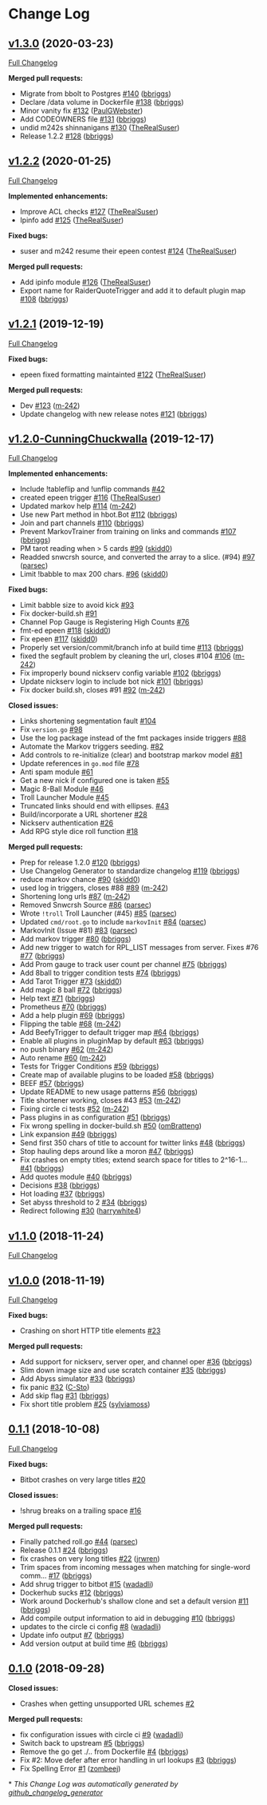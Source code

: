 # Change Log

## [v1.3.0](https://github.com/bbriggs/bitbot/tree/v1.3.0) (2020-03-23)
[Full Changelog](https://github.com/bbriggs/bitbot/compare/v1.2.2...v1.3.0)

**Merged pull requests:**

- Migrate from bbolt to Postgres [\#140](https://github.com/bbriggs/bitbot/pull/140) ([bbriggs](https://github.com/bbriggs))
- Declare /data volume in Dockerfile [\#138](https://github.com/bbriggs/bitbot/pull/138) ([bbriggs](https://github.com/bbriggs))
- Minor vanity fix [\#132](https://github.com/bbriggs/bitbot/pull/132) ([PaulGWebster](https://github.com/PaulGWebster))
- Add CODEOWNERS file [\#131](https://github.com/bbriggs/bitbot/pull/131) ([bbriggs](https://github.com/bbriggs))
- undid m242s shinnanigans [\#130](https://github.com/bbriggs/bitbot/pull/130) ([TheRealSuser](https://github.com/TheRealSuser))
- Release 1.2.2 [\#128](https://github.com/bbriggs/bitbot/pull/128) ([bbriggs](https://github.com/bbriggs))

## [v1.2.2](https://github.com/bbriggs/bitbot/tree/v1.2.2) (2020-01-25)
[Full Changelog](https://github.com/bbriggs/bitbot/compare/v1.2.1...v1.2.2)

**Implemented enhancements:**

- Improve ACL checks [\#127](https://github.com/bbriggs/bitbot/pull/127) ([TheRealSuser](https://github.com/TheRealSuser))
- Ipinfo add [\#125](https://github.com/bbriggs/bitbot/pull/125) ([TheRealSuser](https://github.com/TheRealSuser))

**Fixed bugs:**

- suser and m242 resume their epeen contest [\#124](https://github.com/bbriggs/bitbot/pull/124) ([TheRealSuser](https://github.com/TheRealSuser))

**Merged pull requests:**

- Add ipinfo module [\#126](https://github.com/bbriggs/bitbot/pull/126) ([TheRealSuser](https://github.com/TheRealSuser))
- Export name for RaiderQuoteTrigger and add it to default plugin map [\#108](https://github.com/bbriggs/bitbot/pull/108) ([bbriggs](https://github.com/bbriggs))

## [v1.2.1](https://github.com/bbriggs/bitbot/tree/v1.2.1) (2019-12-19)
[Full Changelog](https://github.com/bbriggs/bitbot/compare/v1.2.0-CunningChuckwalla...v1.2.1)

**Fixed bugs:**

- epeen fixed formatting maintainted [\#122](https://github.com/bbriggs/bitbot/pull/122) ([TheRealSuser](https://github.com/TheRealSuser))

**Merged pull requests:**

- Dev [\#123](https://github.com/bbriggs/bitbot/pull/123) ([m-242](https://github.com/m-242))
- Update changelog with new release notes [\#121](https://github.com/bbriggs/bitbot/pull/121) ([bbriggs](https://github.com/bbriggs))

## [v1.2.0-CunningChuckwalla](https://github.com/bbriggs/bitbot/tree/v1.2.0-CunningChuckwalla) (2019-12-17)
[Full Changelog](https://github.com/bbriggs/bitbot/compare/v1.1.0...v1.2.0-CunningChuckwalla)

**Implemented enhancements:**

- Include !tableflip and !unflip commands [\#42](https://github.com/bbriggs/bitbot/issues/42)
- created epeen trigger [\#116](https://github.com/bbriggs/bitbot/pull/116) ([TheRealSuser](https://github.com/TheRealSuser))
- Updated markov help [\#114](https://github.com/bbriggs/bitbot/pull/114) ([m-242](https://github.com/m-242))
- Use new Part method in hbot.Bot [\#112](https://github.com/bbriggs/bitbot/pull/112) ([bbriggs](https://github.com/bbriggs))
- Join and part channels [\#110](https://github.com/bbriggs/bitbot/pull/110) ([bbriggs](https://github.com/bbriggs))
- Prevent MarkovTrainer from training on links and commands [\#107](https://github.com/bbriggs/bitbot/pull/107) ([bbriggs](https://github.com/bbriggs))
- PM tarot reading when \> 5 cards [\#99](https://github.com/bbriggs/bitbot/pull/99) ([skidd0](https://github.com/skidd0))
- Readded snwcrsh source, and converted the array to a slice. \(\#94\) [\#97](https://github.com/bbriggs/bitbot/pull/97) ([parsec](https://github.com/parsec))
- Limit !babble to max 200 chars. [\#96](https://github.com/bbriggs/bitbot/pull/96) ([skidd0](https://github.com/skidd0))

**Fixed bugs:**

- Limit babble size to avoid kick [\#93](https://github.com/bbriggs/bitbot/issues/93)
- Fix docker-build.sh [\#91](https://github.com/bbriggs/bitbot/issues/91)
- Channel Pop Gauge is Registering High Counts [\#76](https://github.com/bbriggs/bitbot/issues/76)
- fmt-ed epeen [\#118](https://github.com/bbriggs/bitbot/pull/118) ([skidd0](https://github.com/skidd0))
- Fix epeen [\#117](https://github.com/bbriggs/bitbot/pull/117) ([skidd0](https://github.com/skidd0))
- Properly set version/commit/branch info at build time [\#113](https://github.com/bbriggs/bitbot/pull/113) ([bbriggs](https://github.com/bbriggs))
- fixed the segfault problem by cleaning the url, closes \#104 [\#106](https://github.com/bbriggs/bitbot/pull/106) ([m-242](https://github.com/m-242))
- Fix improperly bound nickserv config variable [\#102](https://github.com/bbriggs/bitbot/pull/102) ([bbriggs](https://github.com/bbriggs))
- Update nickserv login to include bot nick [\#101](https://github.com/bbriggs/bitbot/pull/101) ([bbriggs](https://github.com/bbriggs))
- Fix docker build.sh, closes \#91 [\#92](https://github.com/bbriggs/bitbot/pull/92) ([m-242](https://github.com/m-242))

**Closed issues:**

- Links shortening segmentation fault [\#104](https://github.com/bbriggs/bitbot/issues/104)
- Fix `version.go` [\#98](https://github.com/bbriggs/bitbot/issues/98)
- Use the log package instead of the fmt packages inside triggers [\#88](https://github.com/bbriggs/bitbot/issues/88)
- Automate the Markov triggers seeding. [\#82](https://github.com/bbriggs/bitbot/issues/82)
- Add controls to re-initialize \(clear\) and bootstrap markov model [\#81](https://github.com/bbriggs/bitbot/issues/81)
- Update references in `go.mod` file [\#78](https://github.com/bbriggs/bitbot/issues/78)
- Anti spam module [\#61](https://github.com/bbriggs/bitbot/issues/61)
- Get a new nick if configured one is taken [\#55](https://github.com/bbriggs/bitbot/issues/55)
- Magic 8-Ball Module [\#46](https://github.com/bbriggs/bitbot/issues/46)
- Troll Launcher Module [\#45](https://github.com/bbriggs/bitbot/issues/45)
- Truncated links should end with ellipses. [\#43](https://github.com/bbriggs/bitbot/issues/43)
- Build/incorporate a URL shortener [\#28](https://github.com/bbriggs/bitbot/issues/28)
- Nickserv authentication [\#26](https://github.com/bbriggs/bitbot/issues/26)
- Add RPG style dice roll function [\#18](https://github.com/bbriggs/bitbot/issues/18)

**Merged pull requests:**

- Prep for release 1.2.0 [\#120](https://github.com/bbriggs/bitbot/pull/120) ([bbriggs](https://github.com/bbriggs))
- Use Changelog Generator to standardize changelog [\#119](https://github.com/bbriggs/bitbot/pull/119) ([bbriggs](https://github.com/bbriggs))
- reduce markov chance [\#90](https://github.com/bbriggs/bitbot/pull/90) ([skidd0](https://github.com/skidd0))
- used log in triggers, closes \#88 [\#89](https://github.com/bbriggs/bitbot/pull/89) ([m-242](https://github.com/m-242))
- Shortening long urls [\#87](https://github.com/bbriggs/bitbot/pull/87) ([m-242](https://github.com/m-242))
- Removed Snwcrsh Source [\#86](https://github.com/bbriggs/bitbot/pull/86) ([parsec](https://github.com/parsec))
- Wrote `!troll` Troll Launcher \(\#45\) [\#85](https://github.com/bbriggs/bitbot/pull/85) ([parsec](https://github.com/parsec))
- Updated `cmd/root.go` to include `markovInit` [\#84](https://github.com/bbriggs/bitbot/pull/84) ([parsec](https://github.com/parsec))
- MarkovInit \(Issue \#81\) [\#83](https://github.com/bbriggs/bitbot/pull/83) ([parsec](https://github.com/parsec))
- Add markov trigger [\#80](https://github.com/bbriggs/bitbot/pull/80) ([bbriggs](https://github.com/bbriggs))
- Add new trigger to watch for RPL\_LIST messages from server. Fixes \#76 [\#77](https://github.com/bbriggs/bitbot/pull/77) ([bbriggs](https://github.com/bbriggs))
- Add Prom gauge to track user count per channel [\#75](https://github.com/bbriggs/bitbot/pull/75) ([bbriggs](https://github.com/bbriggs))
- Add 8ball to trigger condition tests [\#74](https://github.com/bbriggs/bitbot/pull/74) ([bbriggs](https://github.com/bbriggs))
- Add Tarot Trigger [\#73](https://github.com/bbriggs/bitbot/pull/73) ([skidd0](https://github.com/skidd0))
- Add magic 8 ball [\#72](https://github.com/bbriggs/bitbot/pull/72) ([bbriggs](https://github.com/bbriggs))
- Help text [\#71](https://github.com/bbriggs/bitbot/pull/71) ([bbriggs](https://github.com/bbriggs))
- Prometheus [\#70](https://github.com/bbriggs/bitbot/pull/70) ([bbriggs](https://github.com/bbriggs))
- Add a help plugin [\#69](https://github.com/bbriggs/bitbot/pull/69) ([bbriggs](https://github.com/bbriggs))
- Flipping the table [\#68](https://github.com/bbriggs/bitbot/pull/68) ([m-242](https://github.com/m-242))
- Add BeefyTrigger to default trigger map [\#64](https://github.com/bbriggs/bitbot/pull/64) ([bbriggs](https://github.com/bbriggs))
- Enable all plugins in pluginMap by default [\#63](https://github.com/bbriggs/bitbot/pull/63) ([bbriggs](https://github.com/bbriggs))
- no push binary [\#62](https://github.com/bbriggs/bitbot/pull/62) ([m-242](https://github.com/m-242))
- Auto rename [\#60](https://github.com/bbriggs/bitbot/pull/60) ([m-242](https://github.com/m-242))
- Tests for Trigger Conditions [\#59](https://github.com/bbriggs/bitbot/pull/59) ([bbriggs](https://github.com/bbriggs))
- Create map of available plugins to be loaded [\#58](https://github.com/bbriggs/bitbot/pull/58) ([bbriggs](https://github.com/bbriggs))
- BEEF [\#57](https://github.com/bbriggs/bitbot/pull/57) ([bbriggs](https://github.com/bbriggs))
- Update README to new usage patterns [\#56](https://github.com/bbriggs/bitbot/pull/56) ([bbriggs](https://github.com/bbriggs))
- Title shortener working, closes \#43 [\#53](https://github.com/bbriggs/bitbot/pull/53) ([m-242](https://github.com/m-242))
- Fixing circle ci tests [\#52](https://github.com/bbriggs/bitbot/pull/52) ([m-242](https://github.com/m-242))
- Pass plugins in as configuration [\#51](https://github.com/bbriggs/bitbot/pull/51) ([bbriggs](https://github.com/bbriggs))
- Fix wrong spelling in docker-build.sh [\#50](https://github.com/bbriggs/bitbot/pull/50) ([omBratteng](https://github.com/omBratteng))
- Link expansion [\#49](https://github.com/bbriggs/bitbot/pull/49) ([bbriggs](https://github.com/bbriggs))
- Send first 350 chars of title to account for twitter links [\#48](https://github.com/bbriggs/bitbot/pull/48) ([bbriggs](https://github.com/bbriggs))
- Stop hauling deps around like a moron [\#47](https://github.com/bbriggs/bitbot/pull/47) ([bbriggs](https://github.com/bbriggs))
- Fix crashes on empty titles; extend search space for titles to 2^16-1… [\#41](https://github.com/bbriggs/bitbot/pull/41) ([bbriggs](https://github.com/bbriggs))
- Add quotes module [\#40](https://github.com/bbriggs/bitbot/pull/40) ([bbriggs](https://github.com/bbriggs))
- Decisions [\#38](https://github.com/bbriggs/bitbot/pull/38) ([bbriggs](https://github.com/bbriggs))
- Hot loading [\#37](https://github.com/bbriggs/bitbot/pull/37) ([bbriggs](https://github.com/bbriggs))
- Set abyss threshold to 2 [\#34](https://github.com/bbriggs/bitbot/pull/34) ([bbriggs](https://github.com/bbriggs))
- Redirect following [\#30](https://github.com/bbriggs/bitbot/pull/30) ([harrywhite4](https://github.com/harrywhite4))

## [v1.1.0](https://github.com/bbriggs/bitbot/tree/v1.1.0) (2018-11-24)
[Full Changelog](https://github.com/bbriggs/bitbot/compare/v1.0.0...v1.1.0)

## [v1.0.0](https://github.com/bbriggs/bitbot/tree/v1.0.0) (2018-11-19)
[Full Changelog](https://github.com/bbriggs/bitbot/compare/0.1.1...v1.0.0)

**Fixed bugs:**

- Crashing on short HTTP title elements [\#23](https://github.com/bbriggs/bitbot/issues/23)

**Merged pull requests:**

- Add support for nickserv, server oper, and channel oper [\#36](https://github.com/bbriggs/bitbot/pull/36) ([bbriggs](https://github.com/bbriggs))
- Slim down image size and use scratch container [\#35](https://github.com/bbriggs/bitbot/pull/35) ([bbriggs](https://github.com/bbriggs))
- Add Abyss simulator [\#33](https://github.com/bbriggs/bitbot/pull/33) ([bbriggs](https://github.com/bbriggs))
- fix panic [\#32](https://github.com/bbriggs/bitbot/pull/32) ([C-Sto](https://github.com/C-Sto))
- Add skip flag [\#31](https://github.com/bbriggs/bitbot/pull/31) ([bbriggs](https://github.com/bbriggs))
- Fix short title problem [\#25](https://github.com/bbriggs/bitbot/pull/25) ([sylviamoss](https://github.com/sylviamoss))

## [0.1.1](https://github.com/bbriggs/bitbot/tree/0.1.1) (2018-10-08)
[Full Changelog](https://github.com/bbriggs/bitbot/compare/0.1.0...0.1.1)

**Fixed bugs:**

- Bitbot crashes on very large titles [\#20](https://github.com/bbriggs/bitbot/issues/20)

**Closed issues:**

- !shrug breaks on a trailing space [\#16](https://github.com/bbriggs/bitbot/issues/16)

**Merged pull requests:**

- Finally patched roll.go [\#44](https://github.com/bbriggs/bitbot/pull/44) ([parsec](https://github.com/parsec))
- Release 0.1.1 [\#24](https://github.com/bbriggs/bitbot/pull/24) ([bbriggs](https://github.com/bbriggs))
- fix crashes on very long titles [\#22](https://github.com/bbriggs/bitbot/pull/22) ([jrwren](https://github.com/jrwren))
- Trim spaces from incoming messages when matching for single-word comm… [\#17](https://github.com/bbriggs/bitbot/pull/17) ([bbriggs](https://github.com/bbriggs))
- Add shrug trigger to bitbot [\#15](https://github.com/bbriggs/bitbot/pull/15) ([wadadli](https://github.com/wadadli))
- Dockerhub sucks [\#12](https://github.com/bbriggs/bitbot/pull/12) ([bbriggs](https://github.com/bbriggs))
- Work around Dockerhub's shallow clone and set a default version [\#11](https://github.com/bbriggs/bitbot/pull/11) ([bbriggs](https://github.com/bbriggs))
- Add compile output information to aid in debugging [\#10](https://github.com/bbriggs/bitbot/pull/10) ([bbriggs](https://github.com/bbriggs))
- updates to the circle ci config [\#8](https://github.com/bbriggs/bitbot/pull/8) ([wadadli](https://github.com/wadadli))
- Update info output [\#7](https://github.com/bbriggs/bitbot/pull/7) ([bbriggs](https://github.com/bbriggs))
- Add version output at build time  [\#6](https://github.com/bbriggs/bitbot/pull/6) ([bbriggs](https://github.com/bbriggs))

## [0.1.0](https://github.com/bbriggs/bitbot/tree/0.1.0) (2018-09-28)
**Closed issues:**

- Crashes when getting unsupported URL schemes [\#2](https://github.com/bbriggs/bitbot/issues/2)

**Merged pull requests:**

- fix configuration issues with circle ci [\#9](https://github.com/bbriggs/bitbot/pull/9) ([wadadli](https://github.com/wadadli))
- Switch back to upstream [\#5](https://github.com/bbriggs/bitbot/pull/5) ([bbriggs](https://github.com/bbriggs))
- Remove the go get ./.. from Dockerfile  [\#4](https://github.com/bbriggs/bitbot/pull/4) ([bbriggs](https://github.com/bbriggs))
- Fix \#2: Move defer after error handling in url lookups [\#3](https://github.com/bbriggs/bitbot/pull/3) ([bbriggs](https://github.com/bbriggs))
- Fix Spelling Error [\#1](https://github.com/bbriggs/bitbot/pull/1) ([zombeej](https://github.com/zombeej))



\* *This Change Log was automatically generated by [github_changelog_generator](https://github.com/skywinder/Github-Changelog-Generator)*